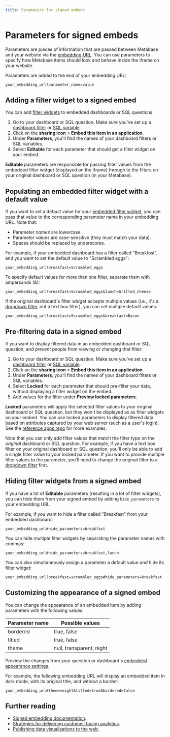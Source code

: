 ```yaml
---
title: Parameters for signed embeds
---
```


# Parameters for signed embeds

Parameters are pieces of information that are passed between Metabase and your website via the [embedding URL](./signed-embedding#adding-the-embedding-url-to-your-website). You can use parameters to specify how Metabase items should look and behave inside the iframe on your website.

Parameters are added to the end of your embedding URL:

```
your_embedding_url?parameter_name=value
```

## Adding a filter widget to a signed embed

You can add [filter widgets](/glossary/filter_widget) to embedded dashboards or SQL questions.

1. Go to your dashboard or SQL question. Make sure you've set up a [dashboard filter](../dashboards/filters) or [SQL variable](/questions/native-editor/sql-parameters).
2. Click on the **sharing icon** > **Embed this item in an application**.
3. Under **Parameters**, you'll find the names of your dashboard filters or SQL variables.
4. Select **Editable** for each parameter that should get a filter widget on your embed.

**Editable** parameters are responsible for passing filter values from the embedded filter widget (displayed on the iframe) through to the filters on your original dashboard or SQL question (in your Metabase).

## Populating an embedded filter widget with a default value

If you want to set a default value for your [embedded filter widget](#adding-a-filter-widget-to-a-signed-embed), you can pass that value to the corresponding parameter name in your embedding URL. Note that:

- Parameter _names_ are lowercase.
- Parameter _values_ are case-sensitive (they must match your data).
- Spaces should be replaced by underscores.

For example, if your embedded dashboard has a filter called "Breakfast", and you want to set the default value to "Scrambled eggs":

```
your_embedding_url?breakfast=Scrambled_eggs
```

To specify default values for more than one filter, separate them with ampersands (&):

```
your_embedding_url?breakfast=Scrambled_eggs&lunch=Grilled_cheese
```

If the original dashboard's filter widget accepts multiple values (i.e., it's a [dropdown filter](../dashboards/filters#choosing-between-a-dropdown-or-autocomplete-for-your-filter), not a text box filter), you can set multiple default values:

```
your_embedding_url?breakfast=Scrambled_eggs&breakfast=Bacon
```

## Pre-filtering data in a signed embed

If you want to display filtered data in an embedded dashboard or SQL question, and _prevent_ people from viewing or changing that filter:

1. Go to your dashboard or SQL question. Make sure you've set up a [dashboard filter](../dashboards/filters) or [SQL variable](/questions/native-editor/sql-parameters).
2. Click on the **sharing icon** > **Embed this item in an application**.
3. Under **Parameters**, you'll find the names of your dashboard filters or SQL variables.
4. Select **Locked** for each parameter that should pre-filter your data, without displaying a filter widget on the embed.
5. Add values for the filter under **Preview locked parameters**.

**Locked** parameters will apply the selected filter values to your original dashboard or SQL question, but they won't be displayed as as filter widgets on your embed. You can use locked parameters to display filtered data based on attributes captured by your web server (such as a user's login). See the [reference apps repo](https://github.com/metabase/embedding-reference-apps) for more examples.

Note that you can only add filter values that match the filter type on the _original_ dashboard or SQL question. For example, if you have a text box filter on your original dashboard or SQL question, you'll only be able to add a single filter value to your locked parameter. If you want to provide multiple filter values to the parameter, you'll need to change the original filter to a [dropdown filter](../dashboards/filters#choosing-between-a-dropdown-or-autocomplete-for-your-filter) first.

## Hiding filter widgets from a signed embed

If you have a lot of **Editable** parameters (resulting in a lot of filter widgets), you can hide them from your signed embed by adding `hide_parameters` to your embedding URL. 

For example, if you want to hide a filter called "Breakfast" from your embedded dashboard:

```
your_embedding_url#hide_parameters=breakfast
```

You can hide multiple filter widgets by separating the parameter names with commas:

```
your_embedding_url#hide_parameters=breakfast,lunch
```

You can also simultaneously assign a parameter a default value _and_ hide its filter widget:

```
your_embedding_url?breakfast=scrambled_eggs#hide_parameters=breakfast
```

## Customizing the appearance of a signed embed

You can change the appearance of an embedded item by adding parameters with the following values:

| Parameter name | Possible values          |
| -------------- | ------------------------ |
| bordered       | true, false              |
| titled         | true, false              |
| theme          | null, transparent, night |

Preview the changes from your question or dashboard's [embedded appearance settings](./signed-embedding#customizing-the-appearance-of-signed-embeds).

For example, the following embedding URL will display an embedded item in dark mode, with its original title, and without a border:

```
your_embedding_url#theme=night&titled=true&bordered=false
```

## Further reading

- [Signed embedding documentation](./signed-embedding).
- [Strategies for delivering customer-facing analytics](/learn/embedding/embedding-overview).
- [Publishing data visualizations to the web](/learn/embedding/embedding-charts-and-dashboards).
